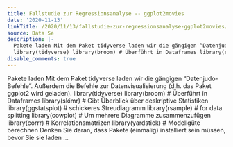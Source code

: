 ```yaml
---
title: Fallstudie zur Regressionsanalyse -- ggplot2movies
date: '2020-11-13'
linkTitle: /2020/11/13/fallstudie-zur-regressionsanalyse-ggplot2movies/
source: Data Se
description: |-
  Pakete laden Mit dem Paket tidyverse laden wir die gängigen “Datenjudo-Befehle”. Außerdem die Befehle zur Datenvisualisierung (d.h. das Paket ggplot2 wird geladen).
  library(tidyverse) library(broom) # Überführt in Dataframes library(skimr) # Gibt Überblick über deskriptive Statistiken library(ggstatsplot) # schickeres Streudiagramm library(rsample) # for data splitting library(cowplot) # Um mehrere Diagramme zusammenzufügen library(corrr) # Korrelationsmatrizen library(yardstick) # Modellgüte berechnen Denken Sie daran, dass Pakete (einmalig) installiert sein müssen, bevor Sie sie laden ...
disable_comments: true
---
```

Pakete laden Mit dem Paket tidyverse laden wir die gängigen “Datenjudo-Befehle”. Außerdem die Befehle zur Datenvisualisierung (d.h. das Paket ggplot2 wird geladen).
library(tidyverse) library(broom) # Überführt in Dataframes library(skimr) # Gibt Überblick über deskriptive Statistiken library(ggstatsplot) # schickeres Streudiagramm library(rsample) # for data splitting library(cowplot) # Um mehrere Diagramme zusammenzufügen library(corrr) # Korrelationsmatrizen library(yardstick) # Modellgüte berechnen Denken Sie daran, dass Pakete (einmalig) installiert sein müssen, bevor Sie sie laden ...